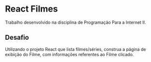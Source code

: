# React Filmes
Trabalho desenvolvido na disciplina de Programação Para a Internet II.

## Desafio
Utilizando o projeto React que lista filmes/séries, construa a página de exibição do Filme, com informações referentes ao Filme clicado.

